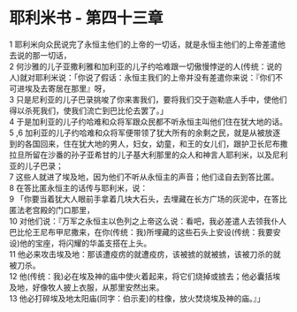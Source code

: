# 耶利米书 - 第四十三章
  
 1 耶利米向众民说完了永恒主他们的上帝的一切话，就是永恒主他们的上帝差遣他去说的那一切话，  
 2 何沙雅的儿子亚撒利雅和加利亚的儿子约哈难跟一切傲慢悖逆的人(传统：说的人)就对耶利米说：「你说了假话：永恒主我们的上帝并没有差遣你来说：『你们不可进埃及去寄居在那里』呀，  
 3 只是尼利亚的儿子巴录挑唆了你来害我们，要将我们交于迦勒底人手中，使他们得以杀死我们，使我们流亡到巴比伦去罢了。」  
 4 于是加利亚的儿子约哈难和众将军跟众民都不听永恒主叫他们住在犹大地的话。  
 5 ,6 加利亚的儿子约哈难和众将军便带领了犹大所有的余剩之民，就是从被放逐到的各国回来，住在犹大地的男人，妇女，幼童，和王的女儿们，跟护卫长尼布撒拉旦所留在沙番的孙子亚希甘的儿子基大利那里的众人和神言人耶利米，以及尼利亚的儿子巴录；  
 7 这些人就进了埃及地，因为他们不听从永恒主的声音；他们迳自去到答比匿。  
 8 在答比匿永恒主的话传与耶利米，说：  
 9 「你要当着犹大人眼前手拿着几块大石头，去埋藏在长方广场的灰泥中，在答比匿法老宫殿的门口那里，  
 10 对他们说：『万军之永恒主以色列之上帝这么说：看吧，我必差遣人去领我仆人巴比伦王尼布甲尼撒来，在你(传统：我)所埋藏的这些石头上安设(传统：我要安设)他的宝座，将闪耀的华盖支搭在上头。  
 11 他必来攻击埃及地：那该遭疫疠的就遭疫疠，该被掳的就被掳，该被刀杀的就被刀杀。  
 12 他(传统：我)必在埃及神的庙中使火着起来，将它们烧掉或掳去；他必囊括埃及地，好像牧人披上衣服，从那里安然出来。  
 13 他必打碎埃及地太阳庙(同字：伯示麦)的柱像，放火焚烧埃及神的庙。』」